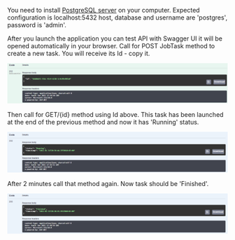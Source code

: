 You need to install [PostgreSQL server](https://www.postgresql.org/download/) on your computer. Expected configuration is localhost:5432 host, database and username are 'postgres', password is 'admin'.

After you launch the application you can test API with Swagger UI it will be opened automatically in your browser. Call for POST JobTask method to create a new task. You will receive its Id - copy it.

![](1.png)

Then call for GET/{id} method using Id above. This task has been launched at the end of the previous method and now it has 'Running' status.

![](2.png)

After 2 minutes call that method again. Now task should be 'Finished'.

![](3.png)

